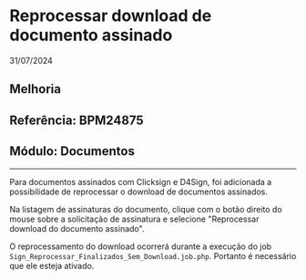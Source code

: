 # Reprocessar download de documento assinado
31/07/2024
## Melhoria
## Referência: BPM24875
## Módulo: Documentos
***

Para documentos assinados com Clicksign e D4Sign, foi adicionada a possibilidade de reprocessar o download de documentos assinados.

Na listagem de assinaturas do documento, clique com o botão direito do mouse sobre a solicitação de assinatura e selecione "Reprocessar download do documento assinado".

O reprocessamento do download ocorrerá durante a execução do job `Sign_Reprocessar_Finalizados_Sem_Download.job.php`. Portanto é necessário que ele esteja ativado.
